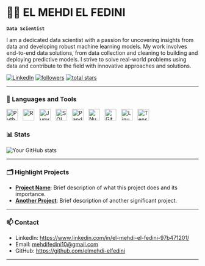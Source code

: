 # 👨‍💻 EL MEHDI EL FEDINI 

**`Data Scientist`**

I am a dedicated data scientist with a passion for uncovering insights from data and developing robust machine learning models. My work involves end-to-end data solutions, from data collection and cleaning to building and deploying predictive models. I strive to solve real-world problems using data and contribute to the field with innovative approaches and solutions.

<p align="left">
   <a href="https://www.linkedin.com/in/yourprofile">
      <img alt="LinkedIn" title="Connect with me on LinkedIn" src="https://custom-icon-badges.demolab.com/badge/-LinkedIn-blue?style=for-the-badge&logo=linkedin&logoColor=white"/></a> 
   <a href="https://github.com/elmehdi-elfedini?tab=followers">
      <img alt="followers" title="Follow me on Github" src="https://custom-icon-badges.demolab.com/github/followers/elmehdi-elfedini?color=236ad3&labelColor=1155ba&style=for-the-badge&logo=person-add&label=Follow&logoColor=white"/></a>
   <a href="https://github.com/elmehdi-elfedini?tab=repositories&sort=stargazers">
      <img alt="total stars" title="Total stars on GitHub" src="https://custom-icon-badges.demolab.com/github/stars/elmehdi-elfedini?color=55960c&style=for-the-badge&labelColor=488207&logo=star"/></a>
</p>

---

### 🧰 Languages and Tools

<img align="left" alt="Python" width="30px" style="padding-right:10px;" src="https://cdn.jsdelivr.net/gh/devicons/devicon/icons/python/python-plain.svg"/>
<img align="left" alt="R" width="30px" style="padding-right:10px;" src="https://cdn.jsdelivr.net/gh/devicons/devicon/icons/r/r-original.svg" />
<img align="left" alt="Jupyter" width="30px" style="padding-right:10px;" src="https://cdn.jsdelivr.net/gh/devicons/devicon/icons/jupyter/jupyter-original.svg" />
<img align="left" alt="SQL" width="30px" style="padding-right:10px;" src="https://cdn.jsdelivr.net/gh/devicons/devicon/icons/mysql/mysql-original.svg" />
<img align="left" alt="Pandas" width="30px" style="padding-right:10px;" src="https://cdn.jsdelivr.net/gh/devicons/devicon/icons/pandas/pandas-original.svg" />
<img align="left" alt="NumPy" width="30px" style="padding-right:10px;" src="https://cdn.jsdelivr.net/gh/devicons/devicon/icons/numpy/numpy-original.svg" />
<img align="left" alt="Git" width="30px" style="padding-right:10px;" src="https://cdn.jsdelivr.net/gh/devicons/devicon/icons/git/git-original.svg" />
<img align="left" alt="Linux" width="30px" style="padding-right:10px;" src="https://cdn.jsdelivr.net/gh/devicons/devicon/icons/linux/linux-original.svg" />
<img align="left" alt="TensorFlow" width="30px" style="padding-right:10px;" src="https://cdn.jsdelivr.net/gh/devicons/devicon/icons/tensorflow/tensorflow-original.svg" />
<br />

#

### 📊 Stats

![Your GitHub stats](https://github-readme-stats.vercel.app/api?username=elmehdi-elfedini&show_icons=true&theme=gruvbox)

<!-- ![GitHub Streak](https://streak-stats.demolab.com?user=yourusername&theme=gruvbox&border_radius=4.5) -->


---

### 🗂️ Highlight Projects

- [**Project Name**](https://github.com/yourusername/projectname): Brief description of what this project does and its importance.
- [**Another Project**](https://github.com/yourusername/anotherproject): Brief description of another significant project.

---

### 📫 Contact

- LinkedIn: https://www.linkedin.com/in/el-mehdi-el-fedini-97b471201/
- Email: mehdifedini10@gmail.com
- GitHub: https://github.com/elmehdi-elfedini

---

